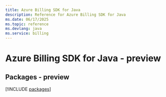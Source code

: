 ```yaml
---
title: Azure Billing SDK for Java
description: Reference for Azure Billing SDK for Java
ms.date: 06/17/2025
ms.topic: reference
ms.devlang: java
ms.service: billing
---
```

# Azure Billing SDK for Java - preview
## Packages - preview
[!INCLUDE [packages](billing-index.md)]
